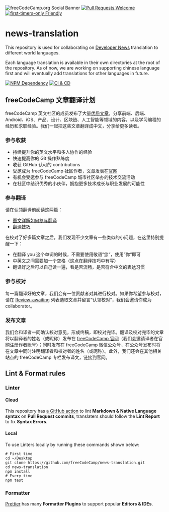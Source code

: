 ![freeCodeCamp.org Social Banner](https://s3.amazonaws.com/freecodecamp/wide-social-banner.png)
[![Pull Requests Welcome](https://img.shields.io/badge/PRs-welcome-brightgreen.svg?style=flat)][1]
[![first-timers-only Friendly](https://img.shields.io/badge/first--timers--only-friendly-blue.svg)][2]

# news-translation

This repository is used for collaborating on [Developer News][3] translation to different world languages.

Each language translation is available in their own directories at the root of the repository. As of now, we are working on supporting chinese language first and will eventually add translations for other languages in future.

[![NPM Dependency](https://david-dm.org/freeCodeCamp/news-translation.svg)][4]
[![CI & CD](https://github.com/freeCodeCamp/news-translation/workflows/CI%20&%20CD/badge.svg)][5]

## freeCodeCamp 文章翻译计划

freeCodeCamp 英文社区的成员发布了大量[优质文章][6]，分享前端、后端、 Android、iOS、产品、设计、区块链、人工智能等领域的内容，以及学习编程的经历和求职经验。我们一起把这些文章翻译成中文，分享给更多读者。

### 参与收获

-   持续提升你的英文水平和多人协作的经验
-   快速提高你的 Git 操作熟练度
-   收获 GitHub 认可的 contributions
-   受邀成为 freeCodeCamp 社区作者，文章发表在[官网][7]
-   有机会受邀参与 freeCodeCamp 城市社区举办的技术交流活动
-   在社区中结识优秀的小伙伴，拥抱更多技术成长与职业发展的可能性

### 参与翻译

请在认领翻译前阅读这两篇：

-   [图文详解如何参与翻译][8]
-   [翻译技巧][9]

在校对了好多篇文章之后，我们发现不少文章有一些类似的小问题，在这里特别提醒一下：

-   在翻译 you 这个单词的时候，不需要使用敬语”您“，使用”你“即可
-   中英文之间需要加一个空格（这点在翻译技巧中有写）
-   翻译好之后可以自己读一遍，看是否流畅，是否符合中文的表达习惯

### 参与校对

每一篇翻译好的文章，我们会有一位贡献者对其进行校对。如果你希望参与校对，请在 [Review-awaiting][10] 列表选取文章并留言“认领校对”，我们会邀请你成为 collaborator。

### 发布文章

我们会和译者一同确认校对意见，形成终稿，即校对完毕。翻译及校对完毕的文章将以翻译者的姓名（或昵称）发布在 [freeCodeCamp 官网][11]（我们会邀请译者在官网注册作者账号）；同时发布在 freeCodeCamp 微信公众号，在公众号发布时将在文章中同时注明翻译者和校对者的姓名（或昵称）。此外，我们还会在其他相关站点的 freeCodeCamp 专栏发布译文，链接到官网。

## Lint & Format rules

### Linter

#### Cloud

This repository has [a GitHub action][12] to lint **Markdown & Native Language syntax** on **Pull Request commits**, translaters should follow the **Lint Report** to fix **Syntax Errors**.

#### Local

To use Linters locally by running these commands shown below:

```Shell
# First time
cd ~/Desktop
git clone https://github.com/freeCodeCamp/news-translation.git
cd news-translation
npm install
# Every time
npm test
```

### Formatter

[Prettier][13] has many **Formatter Plugins** to support popular **Editors & IDEs**.

[1]: http://makeapullrequest.com/
[2]: http://www.firsttimersonly.com/
[3]: https://www.freecodecamp.org/news
[4]: https://david-dm.org/freeCodeCamp/news-translation
[5]: https://github.com/freeCodeCamp/news-translation/actions
[6]: https://www.freecodecamp.org/news/
[7]: https://chinese.freecodecamp.org/news/
[8]: https://git-pager.leanapp.cn/Contributing.md
[9]: https://github.com/freeCodeCamp/news-translation/wiki/%E7%BF%BB%E8%AF%91%E6%8A%80%E5%B7%A7
[10]: https://github.com/freeCodeCamp/news-translation/issues?q=is%3Aissue+is%3Aopen+label%3AReview-awaiting
[11]: https://chinese.freecodecamp.org/news/
[12]: https://github.com/freeCodeCamp/news-translation/actions?query=workflow%3A%22CI+%26+CD%22
[13]: https://prettier.io/
